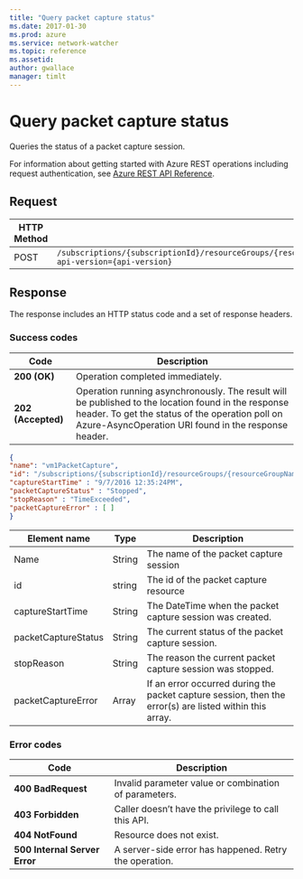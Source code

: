 ```yaml
---
title: "Query packet capture status"
ms.date: 2017-01-30
ms.prod: azure
ms.service: network-watcher
ms.topic: reference
ms.assetid: 
author: gwallace
manager: timlt
---
```


# Query packet capture status

Queries the status of a packet capture session.

For information about getting started with Azure REST operations including request authentication, see [Azure REST API Reference](../../../index.md).

## Request

| HTTP Method | URI|  
| ----------- |----|  
| POST | `/subscriptions/{subscriptionId}/resourceGroups/{resourceGroupName}/providers/Microsoft.Network/networkWatchers/{networkWatcherName}/packetCaptures/{packetCaptureName}/querystatus?api-version={api-version}` |

## Response  

The response includes an HTTP status code and a set of response headers.

### Success codes

| Code | Description |
| ---- | ----------- |
| **200 (OK)** | Operation completed immediately. | 
| **202 (Accepted)** | Operation running asynchronously. The result will be published to the location found in the response header. To get the status of the operation poll on Azure-AsyncOperation URI found in the response header. | 

```json
{ 
"name": "vm1PacketCapture",
"id": "/subscriptions/{subscriptionId}/resourceGroups/{resourceGroupName}/providers/Microsoft.Network/networkWatchers/{networkWatcherName}/packetCaptures/{packetCaptureName}", 
"captureStartTime" : "9/7/2016 12:35:24PM", 
"packetCaptureStatus" : "Stopped", 
"stopReason" : "TimeExceeded", 
"packetCaptureError" : [ ] 
}
```

| Element name | Type | Description |
| ---- | ----------- |-----------|
|Name |String |The name of the packet capture session|
|id |string |The id of the packet capture resource|
|captureStartTime |String |The DateTime when the packet capture session was created.|
|packetCaptureStatus |String |The current status of the packet capture session.|
|stopReason |String |The reason the current packet capture session was stopped.|
|packetCaptureError| Array |If an error occurred during the packet capture session, then the error(s) are listed within this array.|

### Error codes

| Code | Description |
| ---- | ----------- |
| **400 BadRequest** | Invalid parameter value or combination of parameters. | 
| **403 Forbidden** | Caller doesn’t have the privilege to call this API. |
| **404 NotFound** | Resource does not exist. |
| **500 Internal Server Error** |  A server-side error has happened. Retry the operation. |     



 